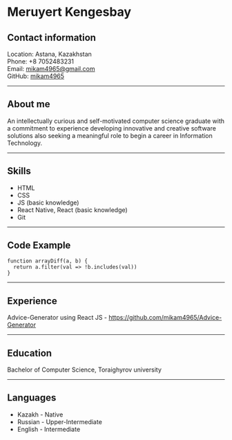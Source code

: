 # Meruyert Kengesbay

## Contact information    

Location: Astana, Kazakhstan     
Phone: +8 7052483231     
Email: mikam4965@gmail.com      
GitHub: [mikam4965](https://github.com/mikam4965)   

---------------	

## About me

An intellectually curious and self-motivated computer science graduate with a commitment to experience developing innovative and creative software solutions also seeking a meaningful role to begin a career in Information Technology. 
   
---------------	

## Skills   

* HTML    
* CSS    
* JS (basic knowledge)    
* React Native, React (basic knowledge)    
* Git   

---------------	

## Code Example 

```
function arrayDiff(a, b) {
  return a.filter(val => !b.includes(val))
}
```
---------------	

## Experience   

Advice-Generator using React JS - https://github.com/mikam4965/Advice-Generator   

---------------	

## Education

Bachelor of Computer Science, Toraighyrov university    

---------------	

## Languages   

* Kazakh - Native   
* Russian - Upper-Intermediate     
* English - Intermediate    

